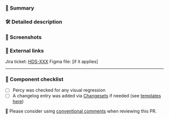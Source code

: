 ### :pushpin: Summary

<!-- If merged, this PR....
This should be a short TL;DR that includes the purpose of the PR.
-->

### :hammer_and_wrench: Detailed description

<!-- If more details are appropriate, add them here. What code changed, and why? -->

### :camera_flash: Screenshots

<!-- Screenshots always help, especially if this PR will change what renders to the browser -->

### :link: External links

<!-- Issues, RFC, etc. -->
Jira ticket: [HDS-XXX](https://hashicorp.atlassian.net/browse/HDS-XXX)
Figma file: [if it applies]

***

### 👀 Component checklist

- [ ] Percy was checked for any visual regression
- [ ] A changelog entry was added via [Changesets](https://github.com/changesets/changesets) if needed (see [templates here](https://github.com/hashicorp/design-system/blob/main/wiki/Website-Changelog.md#templates-for-npm-packages))

:speech_balloon: Please consider using [conventional comments](https://conventionalcomments.org/) when reviewing this PR.
